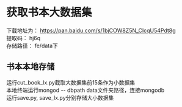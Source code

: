 # 获取书本大数据集
下载地址为： https://pan.baidu.com/s/1bjCOW8Z5N_ClcqU54Pdt8g  
提取码： hj6q  
存储路径： fe/data下

## 书本本地存储
运行cut_book_lx.py截取大数据集前15条作为小数据集  
本地终端运行mongod -- dbpath data文件夹路径，连接mongodb  
运行save.py, save_lx.py分别存储大小数据集
